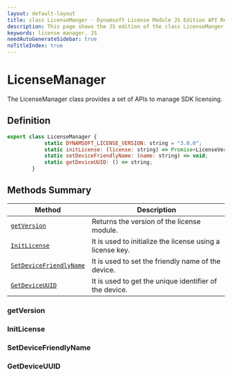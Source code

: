 ```yaml
---
layout: default-layout
title: class LicenseManger - Dynamsoft License Module JS Edition API Reference
description: This page shows the JS edition of the class LicenseManger in Dynamsoft License Module.
keywords: license manager, JS
needAutoGenerateSidebar: true
noTitleIndex: true
---
```


# LicenseManager

The LicenseManager class provides a set of APIs to manage SDK licensing.

## Definition

```js
export class LicenseManager {
            static DYNAMSOFT_LICENSE_VERSION: string = "3.0.0";
            static initLicense: (license: string) => Promise<LicenseVerificationListener>;
            static setDeviceFriendlyName: (name: string) => void;
            static getDeviceUUID: () => string;
        } 
```

## Methods Summary

| Method               | Description |
|----------------------|-------------|
| [`getVersion`](#getversion)                       | Returns the version of the license module.    |
| [`InitLicense`](#initlicense)                     | It is used to initialize the license using a license key. |
| [`SetDeviceFriendlyName`](#setdevicefriendlyname) | It is used to set the friendly name of the device. |
| [`GetDeviceUUID`](#getdeviceuuid)                 | It is used to get the unique identifier of the device. |

### getVersion

### InitLicense

### SetDeviceFriendlyName

### GetDeviceUUID